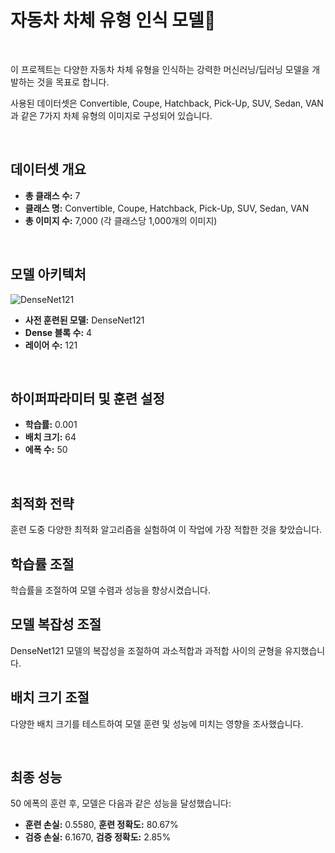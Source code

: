 # 자동차 차체 유형 인식 모델🚗

<br>

이 프로젝트는 다양한 자동차 차체 유형을 인식하는 강력한 머신러닝/딥러닝 모델을 개발하는 것을 목표로 합니다. 

사용된 데이터셋은 Convertible, Coupe, Hatchback, Pick-Up, SUV, Sedan, VAN과 같은 7가지 차체 유형의 이미지로 구성되어 있습니다.

<br>

## 데이터셋 개요
- **총 클래스 수:** 7
- **클래스 명:** Convertible, Coupe, Hatchback, Pick-Up, SUV, Sedan, VAN
- **총 이미지 수:** 7,000 (각 클래스당 1,000개의 이미지)

<br>

## 모델 아키텍처
![DenseNet121](https://miro.medium.com/v2/resize:fit:720/format:webp/1*u4hyohOF9SIRRLBAzqYXfQ.jpeg)
- **사전 훈련된 모델:** DenseNet121
- **Dense 블록 수:** 4
- **레이어 수:** 121

<br>

## 하이퍼파라미터 및 훈련 설정
- **학습률:** 0.001
- **배치 크기:** 64
- **에폭 수:** 50

<br>

## 최적화 전략
훈련 도중 다양한 최적화 알고리즘을 실험하여 이 작업에 가장 적합한 것을 찾았습니다.

## 학습률 조절
학습률을 조절하여 모델 수렴과 성능을 향상시켰습니다.

## 모델 복잡성 조절
DenseNet121 모델의 복잡성을 조절하여 과소적합과 과적합 사이의 균형을 유지했습니다.

## 배치 크기 조절
다양한 배치 크기를 테스트하여 모델 훈련 및 성능에 미치는 영향을 조사했습니다.

<br>

## 최종 성능
50 에폭의 훈련 후, 모델은 다음과 같은 성능을 달성했습니다:

- **훈련 손실:** 0.5580, **훈련 정확도:** 80.67%
- **검증 손실:** 6.1670, **검증 정확도:** 2.85%
